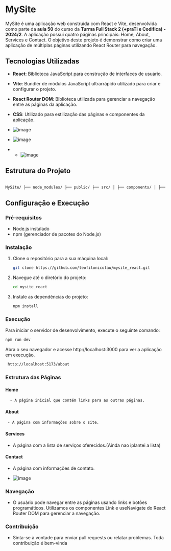 # MySite

MySite é uma aplicação web construída com React e Vite, desenvolvida como parte da **aula 50** do curso da **Turma Full Stack 2 (+praTi e Codifica) - 2024/2**. A aplicação possui quatro páginas principais: Home, About, Services e Contact. O objetivo deste projeto é demonstrar como criar uma aplicação de múltiplas páginas utilizando React Router para navegação.

## Tecnologias Utilizadas

- **React**: Biblioteca JavaScript para construção de interfaces de usuário.
- **Vite**: Bundler de módulos JavaScript ultrarrápido utilizado para criar e configurar o projeto.
- **React Router DOM**: Biblioteca utilizada para gerenciar a navegação entre as páginas da aplicação.
- **CSS**: Utilizado para estilização das páginas e componentes da aplicação.

-   ![image](https://github.com/user-attachments/assets/ddc20f9b-92a9-421b-910e-9a54d8b73a2f)

-   ![image](https://github.com/user-attachments/assets/03e4107b-1734-4a12-a884-7b9a09355bfb)

-   - ![image](https://github.com/user-attachments/assets/598634b6-fcf8-43db-ada8-e96487ce8b3f)

## Estrutura do Projeto

```sh

MySite/ ├── node_modules/ ├── public/ ├── src/ │ ├── components/ │ ├── pages/ │ │ ├── Home.jsx │ │ ├── About.jsx │ │ ├── Services.jsx │ │ ├── Contact.jsx │ ├── App.jsx │ ├── main.jsx │ ├── styles/ │ │ ├── app.css ├── index.html ├── package.json ├── vite.config.js 


```


## Configuração e Execução

### Pré-requisitos

- Node.js instalado
- npm (gerenciador de pacotes do Node.js)

### Instalação

1. Clone o repositório para a sua máquina local:
    ```sh
    git clone https://github.com/teofilonicolau/mysite_react.git
    ```

2. Navegue até o diretório do projeto:
    ```sh
    cd mysite_react
    ```

3. Instale as dependências do projeto:
    ```sh
    npm install
    ```

### Execução

Para iniciar o servidor de desenvolvimento, execute o seguinte comando:
```sh
npm run dev

```

Abra o seu navegador e acesse http://localhost:3000 para ver a aplicação em execução.

```sh
 http://localhost:5173/about

```

### Estrutura das Páginas
  #### Home
      - A página inicial que contém links para as outras páginas.

    
 #### About
     - A página com informações sobre o site.


 #### Services
   - A página com a lista de serviços oferecidos.(Ainda nao iplantei a lista)

     
  
 #### Contact
   - A página com informações de contato.

   - ![image](https://github.com/user-attachments/assets/2bb4cbd9-87b9-4a20-98a0-c591dc267c3a)


### Navegação
  - O usuário pode navegar entre as páginas usando links e botões programáticos. Utilizamos os componentes Link e useNavigate do React Router DOM para gerenciar a navegação.

### Contribuição
 - Sinta-se à vontade para enviar pull requests ou relatar problemas. Toda contribuição é bem-vinda      


